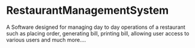 # RestaurantManagementSystem
A Software designed for managing day to day operations of a restaurant such as placing order, generating bill, printing bill, allowing user access to various users and much more....
